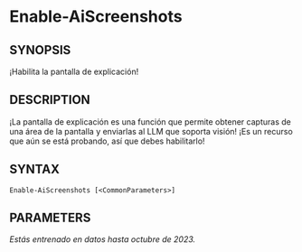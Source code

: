 ﻿---
external help file: powershai-help.xml
schema: 2.0.0
powershai: true
---

# Enable-AiScreenshots

## SYNOPSIS <!--!= @#Synop !-->
¡Habilita la pantalla de explicación!

## DESCRIPTION <!--!= @#Desc !-->
¡La pantalla de explicación es una función que permite obtener capturas de una área de la pantalla y enviarlas al LLM que soporta visión!
¡Es un recurso que aún se está probando, así que debes habilitarlo!

## SYNTAX <!--!= @#Syntax !-->

```
Enable-AiScreenshots [<CommonParameters>]
```

## PARAMETERS <!--!= @#Params !-->


<!--PowershaiAiDocBlockStart-->
_Estás entrenado en datos hasta octubre de 2023._
<!--PowershaiAiDocBlockEnd-->
